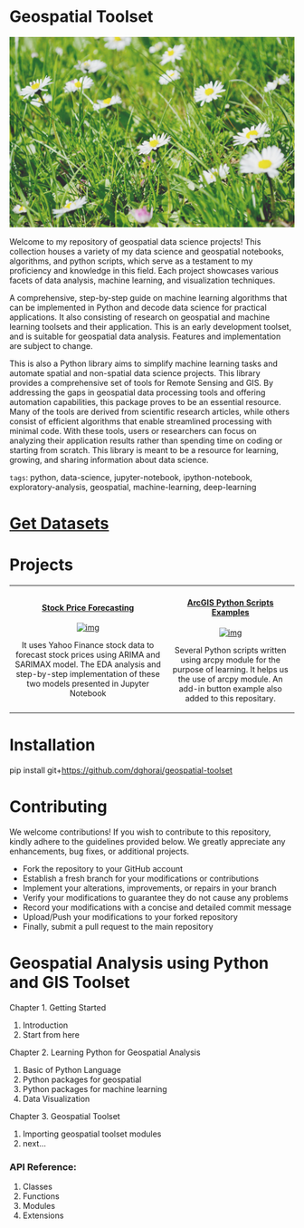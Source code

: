 # Geospatial Toolset
![Flowers](/static/image/daisies.jpg)

Welcome to my repository of geospatial data science projects! This collection houses a variety of my data science and geospatial notebooks, algorithms, and python scripts, which serve as a testament to my proficiency and knowledge in this field. Each project showcases various facets of data analysis, machine learning, and visualization techniques.

A comprehensive, step-by-step guide on machine learning algorithms that can be implemented in Python and decode data science for practical applications. It also consisting of research on geospatial and machine learning toolsets and their application. This is an early development toolset, and is suitable for geospatial data analysis. Features and implementation are subject to change. 

This is also a Python library aims to simplify machine learning tasks and automate spatial and non-spatial data science projects. This library provides a comprehensive set of tools for Remote Sensing and GIS. By addressing the gaps in geospatial data processing tools and offering automation capabilities, this package proves to be an essential resource. Many of the tools are derived from scientific research articles, while others consist of efficient algorithms that enable streamlined processing with minimal code. With these tools, users or researchers can focus on analyzing their application results rather than spending time on coding or starting from scratch. This library is meant to be a resource for learning, growing, and sharing information about data science.

```tags```: python, data-science, jupyter-notebook, ipython-notebook, exploratory-analysis, geospatial, machine-learning, deep-learning

# [Get Datasets](https://github.com/dghorai/geospatial-toolset/blob/main/docs/Datasets.md)


# Projects

<table>
  <tbody align="center">
    <tr>
      <td>
        <a href="stock_price_forecasting.ipynb" target="_blank">
          <h4>Stock Price Forecasting</h4>
          <img width="300" alt="img" src="static/image/candlestick_chart.png" loading="lazy">
        </a>
        <p>It uses Yahoo Finance stock data to forecast stock prices using ARIMA and SARIMAX model. The EDA analysis and step-by-step implementation of these two models presented in Jupyter Notebook</p>
      </td>
      <td >
        <a href="" target="_blank">
          <h4>ArcGIS Python Scripts Examples</h4>
          <img width="300" alt="img" src="static/image/arcpy.jpg" loading="lazy">
        </a>
        <p>Several Python scripts written using arcpy module for the purpose of learning. It helps us the use of arcpy module. An add-in button example also added to this repositary.</p>
      </td>
    </tr>
  </tbody>
</table>


# Installation

pip install git+https://github.com/dghorai/geospatial-toolset

# Contributing
We welcome contributions! If you wish to contribute to this repository, kindly adhere to the guidelines provided below. We greatly appreciate any enhancements, bug fixes, or additional projects.

- Fork the repository to your GitHub account
- Establish a fresh branch for your modifications or contributions
- Implement your alterations, improvements, or repairs in your branch
- Verify your modifications to guarantee they do not cause any problems
- Record your modifications with a concise and detailed commit message
- Upload/Push your modifications to your forked repository
- Finally, submit a pull request to the main repository


# Geospatial Analysis using Python and GIS Toolset

Chapter 1. Getting Started
1. Introduction
2. Start from here

Chapter 2. Learning Python for Geospatial Analysis
1. Basic of Python Language
2. Python packages for geospatial
3. Python packages for machine learning
4. Data Visualization

Chapter 3. Geospatial Toolset
1. Importing geospatial toolset modules
2. next...

### API Reference:
1. Classes
2. Functions
3. Modules
4. Extensions
